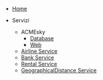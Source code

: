 * [Home](/)

* Servizi
    * ACMEsky
        <!-- * [Service](src/ACMEskyService/) -->
        * [Database](src/ACMEskyDB/)
        * [Web](src/acmeskyWeb/)
    * [Airline Service](src/airlineService/)
    * [Bank Service](src/BankService/)
    <!-- * [Prontogram](src/Prontogram/) -->
    * [Rental Service](src/rentService/)
    * [GeographicalDistance Service](src/geodistanceService/)

<!-- * Servizi -->
<!--     * [geoDistance](src/geoDistance/) -->
<!--     * [airlineService](src/airlineService/) -->

